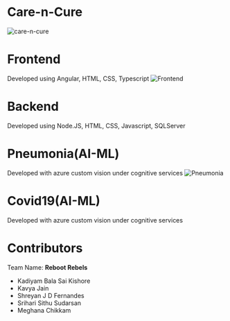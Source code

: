 # Care-n-Cure
![care-n-cure](https://drive.google.com/drive/folders/1_N0EfgWakfW1hQA7pwsdhBXr9vm1InyY)

# Frontend 
Developed using Angular, HTML, CSS, Typescript
![Frontend](https://care-n-cure.azurewebsites.net/assets/images/title.PNG)

# Backend
Developed using Node.JS, HTML, CSS, Javascript, SQLServer

# Pneumonia(AI-ML)
Developed with azure custom vision under cognitive services
![Pneumonia]()

# Covid19(AI-ML)
Developed with azure custom vision under cognitive services

# Contributors
Team Name: **Reboot Rebels**

* Kadiyam Bala Sai Kishore <br/>
* Kavya Jain <br/>
* Shreyan J D Fernandes <br/>
* Srihari Sithu Sudarsan <br/>
* Meghana Chikkam

